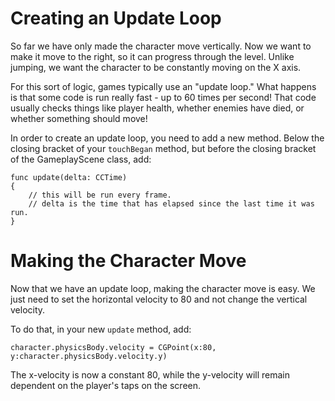 Creating an Update Loop
=============

So far we have only made the character move vertically. Now we want to make it
move to the right, so it can progress through the level. Unlike jumping, we want the
character to be constantly moving on the X axis.

For this sort of logic, games typically use an "update loop." What happens is that some
code is run really fast - up to 60 times per second! That code usually checks things like
player health, whether enemies have died, or whether something should move!

In order to create an update loop, you need to add a new method. Below the
closing bracket of your ```touchBegan``` method, but before the closing bracket of the GameplayScene class, add:

	func update(delta: CCTime)
	{
		// this will be run every frame.
		// delta is the time that has elapsed since the last time it was run.	}

Making the Character Move
=============

Now that we have an update loop, making the character move is easy. We just need to
set the horizontal velocity to 80 and not change the vertical velocity.

To do that, in your new ```update``` method, add:

	character.physicsBody.velocity = CGPoint(x:80, y:character.physicsBody.velocity.y)

The x-velocity is now a constant 80, while the y-velocity will remain dependent on the player's taps on the screen.
